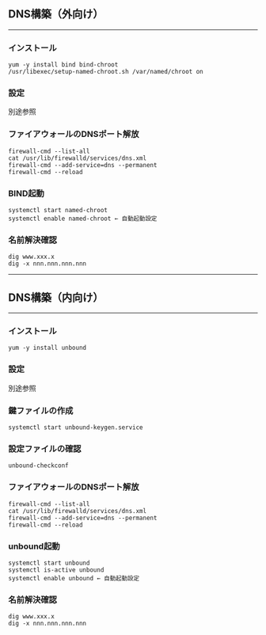 
## DNS構築（外向け）
-----------------------------------------
### インストール
```
yum -y install bind bind-chroot
/usr/libexec/setup-named-chroot.sh /var/named/chroot on
```

### 設定
別途参照

### ファイアウォールのDNSポート解放
```
firewall-cmd --list-all
cat /usr/lib/firewalld/services/dns.xml
firewall-cmd --add-service=dns --permanent
firewall-cmd --reload
```

### BIND起動
```
systemctl start named-chroot
systemctl enable named-chroot ← 自動起動設定
```

### 名前解決確認
```
dig www.xxx.x
dig -x nnn.nnn.nnn.nnn
```


-----------------------------------------
## DNS構築（内向け）
-----------------------------------------
### インストール
```
yum -y install unbound
```

### 設定
別途参照

### 鍵ファイルの作成
```
systemctl start unbound-keygen.service
```

### 設定ファイルの確認
```
unbound-checkconf
```

### ファイアウォールのDNSポート解放
```
firewall-cmd --list-all
cat /usr/lib/firewalld/services/dns.xml
firewall-cmd --add-service=dns --permanent
firewall-cmd --reload
```

### unbound起動
```
systemctl start unbound
systemctl is-active unbound
systemctl enable unbound ← 自動起動設定
```

### 名前解決確認
```
dig www.xxx.x
dig -x nnn.nnn.nnn.nnn
```
